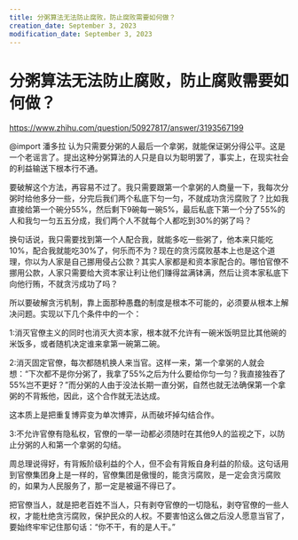 ```yaml
---
title: 分粥算法无法防止腐败，防止腐败需要如何做？
creation_date: September 3, 2023
modification_date: September 3, 2023
---
```



# 分粥算法无法防止腐败，防止腐败需要如何做？

https://www.zhihu.com/question/50927817/answer/3193567199

@import 潘多拉 认为只需要分粥的人最后一个拿粥，就能保证粥分得公平。这是一个老谣言了。提出这种分粥算法的人只是自以为聪明罢了，事实上，在现实社会的利益输送下根本行不通。

要破解这个方法，再容易不过了。我只需要跟第一个拿粥的人商量一下，我每次分粥时给他多分一些，分完后我们两个私底下匀一匀，不就成功贪污腐败了？比如我直接给第一个碗分55%，然后剩下9碗每一碗5%，最后私底下第一个分了55%的人和我匀一匀五五分成，我们两个人不就每个人都吃到30%的粥了吗？

换句话说，我只需要找到第一个人配合我，就能多吃一些粥了，他本来只能吃10%，配合我就能吃30%了，何乐而不为？现在的贪污腐败基本上也是这个道理，你以为人家是自己挪用侵占公款？其实人家都是和资本家配合的。哪怕官僚不挪用公款，人家只需要给大资本家让利让他们赚得盆满钵满，然后让资本家私底下向他行贿，不就贪污成功了吗？

所以要破解贪污机制，靠上面那种愚蠢的制度是根本不可能的，必须要从根本上解决问题。实现以下几个条件中的一个：

1:消灭官僚主义的同时也消灭大资本家，根本就不允许有一碗米饭明显比其他碗的米饭多，或者随机决定谁来拿第一碗第二碗。

2:消灭固定官僚，每次都随机换人来当官。这样一来，第一个拿粥的人就会想：“下次都不是你分粥了，我拿了55%之后为什么要给你匀一匀？我直接独吞了55%岂不更好？”而分粥的人由于没法长期一直分粥，自然也就无法确保第一个拿粥的不背叛他，因此，这个合作就无法达成。

这本质上是把重复博弈变为单次博弈，从而破坏掉勾结合作。

3:不允许官僚有隐私权，官僚的一举一动都必须随时在其他9人的监视之下，以防止分粥的人和第一个拿粥的勾结。

周总理说得好，有背叛阶级利益的个人，但不会有背叛自身利益的阶级。这句话用到官僚集团身上是一样的，官僚集团是傲慢的，能贪污腐败，是一定会贪污腐败的，如果为人民服务了，那一定是被逼不得已了。

把官僚当人，就是把老百姓不当人，只有剥夺官僚的一切隐私，剥夺官僚的一些人权，才能杜绝贪污腐败，保护民众的人权。不要害怕这么做之后没人愿意当官了，要始终牢牢记住那句话：“你不干，有的是人干。”

